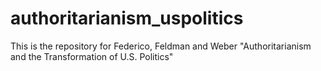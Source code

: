 # authoritarianism_uspolitics
This is the repository for Federico, Feldman and Weber "Authoritarianism and the Transformation of U.S. Politics"
